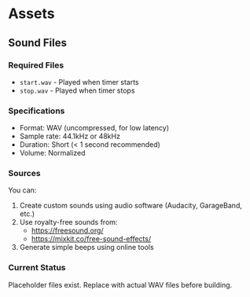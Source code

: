 # Assets

## Sound Files

### Required Files
- `start.wav` - Played when timer starts
- `stop.wav` - Played when timer stops

### Specifications
- Format: WAV (uncompressed, for low latency)
- Sample rate: 44.1kHz or 48kHz
- Duration: Short (< 1 second recommended)
- Volume: Normalized

### Sources
You can:
1. Create custom sounds using audio software (Audacity, GarageBand, etc.)
2. Use royalty-free sounds from:
   - https://freesound.org/
   - https://mixkit.co/free-sound-effects/
3. Generate simple beeps using online tools

### Current Status
Placeholder files exist. Replace with actual WAV files before building.
